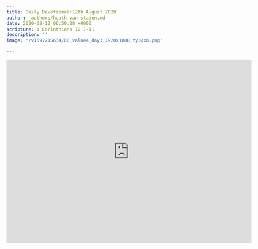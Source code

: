 ```yaml
---
title: Daily Devotional:12th August 2020
author: _authors/heath-van-staden.md
date: 2020-08-12 06:59:08 +0000
scripture: 1 Corinthians 12:1-11
description: ''
image: "/v1597215634/DD_value4_day3_1920x1080_ty3qxn.png"

---
```

<iframe src="https://player.vimeo.com/video/447055248" width="640" height="480" frameborder="0" allow="autoplay; fullscreen" allowfullscreen></iframe>